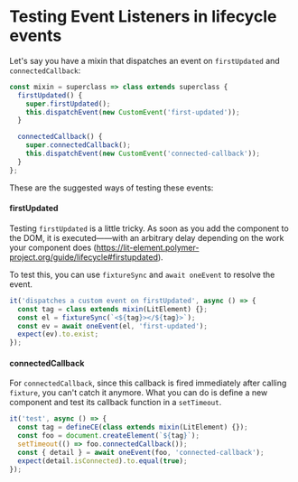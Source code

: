 # Testing Event Listeners in lifecycle events

Let's say you have a mixin that dispatches an event on `firstUpdated` and `connectedCallback`:
```js
const mixin = superclass => class extends superclass {
  firstUpdated() {
    super.firstUpdated();
    this.dispatchEvent(new CustomEvent('first-updated'));
  }

  connectedCallback() {
    super.connectedCallback();
    this.dispatchEvent(new CustomEvent('connected-callback'));
  }
};
```

These are the suggested ways of testing these events:

#### firstUpdated

Testing `firstUpdated` is a little tricky. As soon as you add the component to the DOM, it is executed——with an arbitrary delay depending on the work your component does (https://lit-element.polymer-project.org/guide/lifecycle#firstupdated).

To test this, you can use `fixtureSync` and `await oneEvent` to resolve the event.

```js
it('dispatches a custom event on firstUpdated', async () => {
  const tag = class extends mixin(LitElement) {};
  const el = fixtureSync(`<${tag}></${tag}>`);
  const ev = await oneEvent(el, 'first-updated');
  expect(ev).to.exist;
});
```


#### connectedCallback

For `connectedCallback`, since this callback is fired immediately after calling `fixture`, you can't catch it anymore. What you can do is define a new component and test its callback function in a `setTimeout`.

```js
it('test', async () => {
  const tag = defineCE(class extends mixin(LitElement) {});
  const foo = document.createElement(`${tag}`);
  setTimeout(() => foo.connectedCallback());
  const { detail } = await oneEvent(foo, 'connected-callback');
  expect(detail.isConnected).to.equal(true);
});
```

